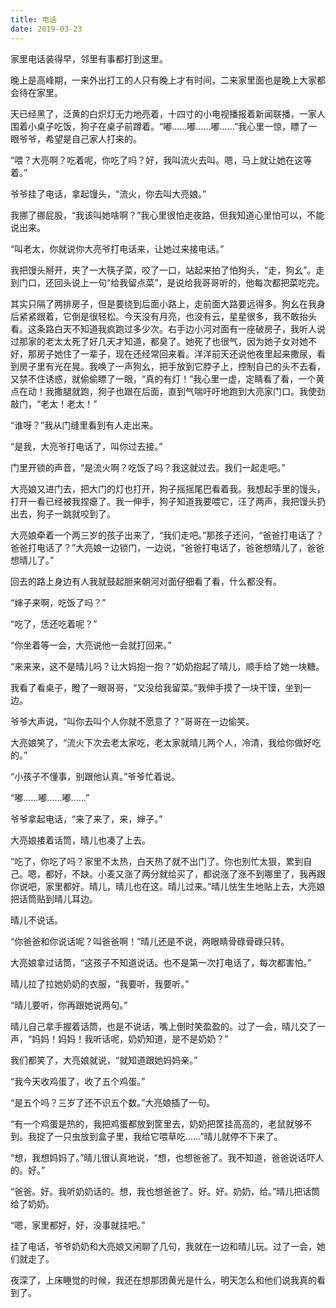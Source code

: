 ```yaml
---
title: 电话
date: 2019-03-23
---
```


家里电话装得早，邻里有事都打到这里。

<!--more-->

晚上是高峰期，一来外出打工的人只有晚上才有时间，二来家里面也是晚上大家都会待在家里。

天已经黑了，泛黄的白炽灯无力地亮着，十四寸的小电视播报着新闻联播，一家人围着小桌子吃饭，狗子在桌子前蹲着。“嘟……嘟……嘟……”我心里一惊，瞟了一眼爷爷，希望是自己家人打来的。

“喂？大亮啊？吃着呢，你吃了吗？好，我叫流火去叫。嗯，马上就让她在这等着。”

爷爷挂了电话，拿起馒头，“流火，你去叫大亮娘。”

我挪了挪屁股，“我该叫她啥啊？”我心里很怕走夜路，但我知道心里怕可以，不能说出来。

“叫老太，你就说你大亮爷打电话来，让她过来接电话。”

我把馒头掰开，夹了一大筷子菜，咬了一口，站起来拍了怕狗头，“走，狗幺”。走到门口，还回头说上一句“给我留点菜”，是说给我哥哥听的，他每次都把菜吃完。

其实只隔了两排房子，但是要绕到后面小路上，走前面大路要远得多。狗幺在我身后紧紧跟着，它倒是很轻松。今天没有月亮，也没有云，星星很多，我不敢抬头看。这条路白天不知道我疯跑过多少次。右手边小河对面有一座破房子，我听人说过那家的老太太死了好几天才知道，都臭了。她死了也很气，因为她子女对她不好，那房子她住了一辈子，现在还经常回来看。洋洋前天还说他夜里起来撒尿，看到房子里有光在晃。我唤了一声狗幺，把手放到它脖子上，控制自己的头不去看，又禁不住诱惑，就偷偷瞟了一眼，“真的有灯！”我心里一虚，定睛看了看，一个黄点在动！我撒腿就跑，狗子也跟在后面，直到气喘吁吁地跑到大亮家门口。我使劲敲门，“老太！老太！”

“谁呀？”我从门缝里看到有人走出来。

“是我，大亮爷打电话了，叫你过去接。”

门里开锁的声音，“是流火啊？吃饭了吗？我这就过去。我们一起走吧。”

大亮娘又进门去，把大门的灯也打开，狗子摇摇尾巴看着我。我想起手里的馒头，打开一看已经被我捏瘪了。我一伸手，狗子知道我要喂它，汪了两声，我把馒头扔出去，狗子一跳就咬到了。

大亮娘牵着一个两三岁的孩子出来了，“我们走吧。”那孩子还问，“爸爸打电话了？爸爸打电话了？”大亮娘一边锁门，一边说，“爸爸打电话了，爸爸想晴儿了，爸爸想晴儿了。”

回去的路上身边有人我就鼓起胆来朝河对面仔细看了看，什么都没有。

“婶子来啊，吃饭了吗？”

“吃了，恁还吃着呢？”

“你坐着等一会，大亮说他一会就打回来。”

“来来来，这不是晴儿吗？让大妈抱一抱？”奶奶抱起了晴儿，顺手给了她一块糖。

我看了看桌子，瞪了一眼哥哥，“又没给我留菜。”我伸手摸了一块干馍，坐到一边。

爷爷大声说，“叫你去叫个人你就不愿意了？”哥哥在一边偷笑。

大亮娘笑了，“流火下次去老太家吃，老太家就晴儿两个人，冷清，我给你做好吃的。”

“小孩子不懂事，别跟他认真。”爷爷忙着说。

“嘟……嘟……嘟……”

爷爷拿起电话，“来了来了，来，婶子。”

大亮娘接着话筒，晴儿也凑了上去。

“吃了，你吃了吗？家里不太热，白天热了就不出门了。你也别忙太狠，累到自己。嗯，都好，不缺。小麦又涨了两分就给买了，都说涨了涨不到哪里了，我再跟你说吧，家里都好。晴儿，晴儿也在这。晴儿过来。”晴儿怯生生地贴上去，大亮娘把话筒贴到晴儿耳边。

晴儿不说话。

“你爸爸和你说话呢？叫爸爸啊！”晴儿还是不说，两眼睛骨碌骨碌只转。

大亮娘拿过话筒，“这孩子不知道说话。也不是第一次打电话了，每次都害怕。”

晴儿拉了拉她奶奶的衣服，“我要听，我要听。”

“晴儿要听，你再跟她说两句。”

晴儿自己拿手握着话筒，也是不说话，嘴上倒时笑盈盈的。过了一会，晴儿交了一声，“妈妈！妈妈！我听话呢，奶奶知道，是不是奶奶？”

我们都笑了，大亮娘就说，“就知道跟她妈妈亲。”

“我今天收鸡蛋了，收了五个鸡蛋。”

“是五个吗？三岁了还不识五个数。”大亮娘插了一句。

“有一个鸡蛋是热的，我把鸡蛋都放到筐里去，奶奶把筐挂高高的，老鼠就够不到。我捉了一只虫放到盒子里，我给它喂草吃……”晴儿就停不下来了。

“想，我想妈妈了。”晴儿很认真地说，“想，也想爸爸了。我不知道，爸爸说话吓人的。好。”

“爸爸。好。我听奶奶话的。想，我也想爸爸了。好。好。奶奶，给。”晴儿把话筒给了奶奶。

“嗯，家里都好，好，没事就挂吧。”

挂了电话，爷爷奶奶和大亮娘又闲聊了几句，我就在一边和晴儿玩。过了一会，她们就走了。

夜深了，上床睡觉的时候，我还在想那团黄光是什么，明天怎么和他们说我真的看到了。